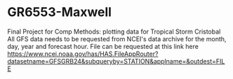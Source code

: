 # GR6553-Maxwell
Final Project for Comp Methods: plotting data for Tropical Storm Cristobal
All GFS data needs to be requested from NCEI's data archive for the month, day, year and forecast hour. File can be requested at this link here
https://www.ncei.noaa.gov/has/HAS.FileAppRouter?datasetname=GFSGRB24&subqueryby=STATION&applname=&outdest=FILE
